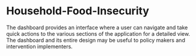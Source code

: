 # Household-Food-Insecurity
The dashboard provides an interface where a user can navigate and take quick actions to the various sections of the application for a detailed view. The dashboard and its entire design may be useful to policy makers and intervention implementers.
